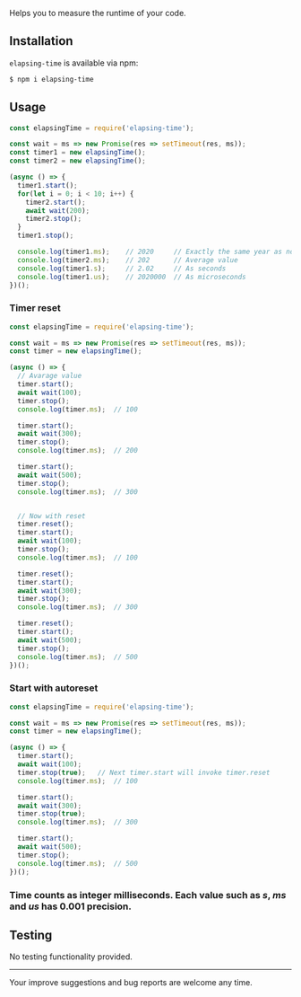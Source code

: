 Helps you to measure the runtime of your code.

## Installation
`elapsing-time` is available via npm:
``` bash
$ npm i elapsing-time
```

## Usage
``` js
const elapsingTime = require('elapsing-time');

const wait = ms => new Promise(res => setTimeout(res, ms));
const timer1 = new elapsingTime();
const timer2 = new elapsingTime();

(async () => {
  timer1.start();
  for(let i = 0; i < 10; i++) {
    timer2.start();
    await wait(200);
    timer2.stop();
  }
  timer1.stop();

  console.log(timer1.ms);    // 2020     // Exactly the same year as now!
  console.log(timer2.ms);    // 202      // Average value
  console.log(timer1.s);     // 2.02     // As seconds
  console.log(timer1.us);    // 2020000  // As microseconds
})();
```

### Timer reset
``` js
const elapsingTime = require('elapsing-time');

const wait = ms => new Promise(res => setTimeout(res, ms));
const timer = new elapsingTime();

(async () => {
  // Avarage value
  timer.start();
  await wait(100);
  timer.stop();
  console.log(timer.ms);  // 100

  timer.start();
  await wait(300);
  timer.stop();
  console.log(timer.ms);  // 200

  timer.start();
  await wait(500);
  timer.stop();
  console.log(timer.ms);  // 300


  // Now with reset
  timer.reset();
  timer.start();
  await wait(100);
  timer.stop();
  console.log(timer.ms);  // 100

  timer.reset();
  timer.start();
  await wait(300);
  timer.stop();
  console.log(timer.ms);  // 300

  timer.reset();
  timer.start();
  await wait(500);
  timer.stop();
  console.log(timer.ms);  // 500
})();
```

### Start with autoreset
``` js
const elapsingTime = require('elapsing-time');

const wait = ms => new Promise(res => setTimeout(res, ms));
const timer = new elapsingTime();

(async () => {
  timer.start();
  await wait(100);
  timer.stop(true);   // Next timer.start will invoke timer.reset
  console.log(timer.ms);  // 100

  timer.start();
  await wait(300);
  timer.stop(true);
  console.log(timer.ms);  // 300

  timer.start();
  await wait(500);
  timer.stop();
  console.log(timer.ms);  // 500
})();
```

### Time counts as integer milliseconds. Each value such as *s*, *ms* and *us* has 0.001 precision.

## Testing
No testing functionality provided.

---
Your improve suggestions and bug reports are welcome any time.
